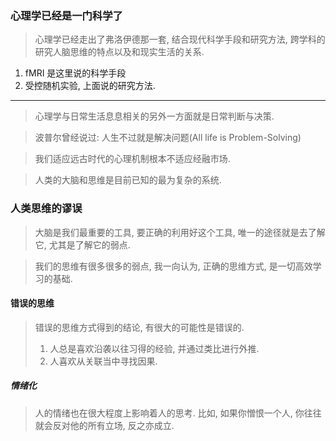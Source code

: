 
### 心理学已经是一门科学了
> 心理学已经走出了弗洛伊德那一套, 结合现代科学手段和研究方法, 跨学科的研究人脑思维的特点以及和现实生活的关系.
1. fMRI 是这里说的科学手段
2. 受控随机实验, 上面说的研究方法.

---

> 心理学与日常生活息息相关的另外一方面就是日常判断与决策.

> 波普尔曾经说过: 人生不过就是解决问题(All life is Problem-Solving)

> 我们适应远古时代的心理机制根本不适应经融市场.

> 人类的大脑和思维是目前已知的最为复杂的系统.


### 人类思维的谬误
> 大脑是我们最重要的工具, 要正确的利用好这个工具, 唯一的途径就是去了解它, 尤其是了解它的弱点.



> 我们的思维有很多很多的弱点, 我一向认为, 正确的思维方式, 是一切高效学习的基础. 

#### 错误的思维

>错误的思维方式得到的结论, 有很大的可能性是错误的.
>1. 人总是喜欢沿袭以往习得的经验, 并通过类比进行外推.
>2. 人喜欢从关联当中寻找因果.


##### 情绪化
> 人的情绪也在很大程度上影响着人的思考. 比如, 如果你憎恨一个人, 你往往就会反对他的所有立场, 反之亦成立.

